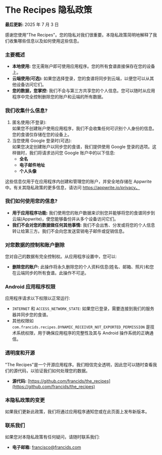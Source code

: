 # **The Recipes 隐私政策**

**最后更新:** 2025 年 7 月 3 日

感谢您使用"The Recipes"。您的隐私对我们很重要。本隐私政策简明地解释了我们收集哪些信息以及如何使用这些信息。

### **主要概述**

- **本地使用:** 您无需账户即可使用应用程序。您的所有食谱直接保存在您的设备上。
- **云端使用(可选):** 如果您选择登录，您的食谱将同步到云端，以便您可以从其他设备访问它们。
- **您的数据，您掌控:** 我们不会与第三方共享您的个人信息。您可以随时从应用程序中完全控制删除您的账户和云端的所有数据。

### **我们收集什么信息?**

1. 匿名使用(不登录):  
   如果您不创建账户使用应用程序，我们不会收集任何可识别个人身份的信息。您的食谱仅存储在您的设备上。
2. 当您使用 Google 登录时(可选):  
   如果您决定创建账户以同步您的食谱，我们提供使用 Google 登录的选项。这样做时，我们将请求访问您 Google 账户中的以下信息:
   - **全名**
   - **电子邮件地址**
   - **个人头像**

这些信息仅用于在应用程序内创建和管理您的账户，并安全地存储在 Appwrite 中。有关其隐私政策的更多信息，请访问 https://appwrite.io/privacy。

### **我们如何使用您的信息?**

- **用于应用程序功能:** 我们使用您的账户数据来识别您并能够将您的食谱同步到云端(Appwrite)，使您能够备份并从多个设备访问它们。
- **我们不会对您的数据做任何其他事情:** 我们不会出售、分发或将您的个人信息转让给第三方。我们不会向您发送营销电子邮件或促销信息。

### **对您数据的控制和账户删除**

您对自己的数据有完全控制权。从应用程序设置中，您可以:

- **删除您的账户:** 此操作将永久删除您的个人资料信息(姓名、邮箱、照片)和您在云端同步的所有食谱。此操作不可逆。

### **Android 应用程序权限**

应用程序请求以下权限以正常运行:

- `INTERNET` 和 `ACCESS_NETWORK_STATE`: 如果您已登录，需要连接到我们的服务器并同步您的食谱。
- 其他权限如 `com.francids.recipes.DYNAMIC_RECEIVER_NOT_EXPORTED_PERMISSION` 是技术系统权限，用于确保应用程序的完整性及其与 Android 操作系统的正确通信。

### **透明度和开源**

"The Recipes"是一个开源应用程序。我们相信完全透明，因此您可以随时查看我们的源代码，以验证我们如何处理您的数据。

- **源代码:** [https://github.com/francids/the_recipes](https://github.com/francids/the_recipes)

### **本隐私政策的变更**

如果我们更新此政策，我们将通过应用程序通知您或在此页面上发布新版本。

### **联系我们**

如果您对本隐私政策有任何疑问，请随时联系我们:

- **电子邮箱:** francisco@francids.com
